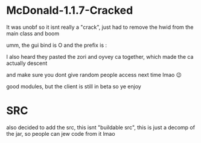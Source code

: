 # McDonald-1.1.7-Cracked
It was unobf so it isnt really a "crack", just had to remove the hwid from the main class and boom

umm, the gui bind is O and the prefix is :

I also heard they pasted the zori and oyvey ca together, which made the ca actually descent

and make sure you dont give random people access next time lmao 😉

good modules, but the client is still in beta so ye
enjoy


# SRC
also decided to add the src, this isnt "buildable src", this is just a decomp of the jar, so people can jew code from it lmao
